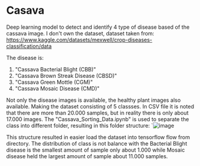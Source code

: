 # Casava

Deep learning model to detect and identify 4 type of disease based of the cassava image.
I don't own the dataset, dataset taken from: https://www.kaggle.com/datasets/mexwell/crop-diseases-classification/data

The disease is:
1. "Cassava Bacterial Blight (CBB)"
2. "Cassava Brown Streak Disease (CBSD)"
3. "Cassava Green Mottle (CGM)"
4. "Cassava Mosaic Disease (CMD)"


Not only the disease images is available, the healthy plant images also available. Making the dataset consisting of 5 classses.
In CSV file it is noted that there are more than 20.000 samples, but in reality there is only about 17.000 images.
The "Cassava_Sorting_Data.ipynb" is used to separate the class into different folder, resulting in this folder structure:
`![image](https://github.com/Ihsan1331/Casava/assets/126314042/53a6206b-7f2a-471f-949a-5f7d237b948f)

This structure resulted in easier load the dataset into tensorflow flow from directory. The distribution of class is not balance with the Bacterial Blight disease is the smallest amount of sample only about 1.000 while Mosaic disease held the largest amount of sample about 11.000 samples.
